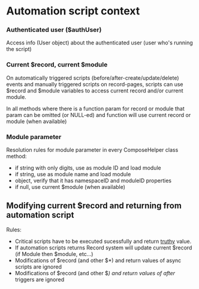 # Automation script context

### Authenticated user ($authUser)

Access info (User object) about the authenticated user (user who's running the script)

### Current $record, current $module
  
On automatically triggered scripts (before/after-create/update/delete) events and
manually triggered scripts on record-pages, scripts can use $record and $module
variables to access current record and/or current module.

In all methods where there is a function param for record or module that
param can be omitted (or NULL-ed) and function will use current record or module (when available)

### Module parameter

Resolution rules for module parameter in every ComposeHelper class method:

 - if string with only digits, use as module ID and load module
 - if string, use as module name and load module
 - object, verify that it has namespaceID and moduleID properties
 - if null, use current $module (when available)

## Modifying current $record and returning from automation script

Rules:

 - Critical scripts have to be executed sucessfully and return [truthy](https://developer.mozilla.org/en-US/docs/Glossary/Truthy) value.
 - If automation scripts returns Record system will update current $record (if Module then $module, etc...)
 - Modifications of $record (and other $*) and return values of async scripts are ignored
 - Modifications of $record (and other $*) and return values of after* triggers are ignored 

